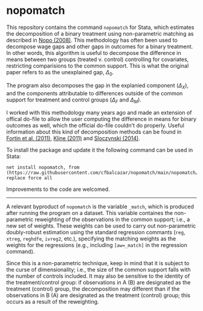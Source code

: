 # nopomatch

This repository contains the command ```nopomatch``` for Stata, which estimates the decomposition of a binary treatment using non-parametric matching as described in [Nopo (2008)](https://www.jstor.org/stable/40043147?seq=1). This methodology has often been used to decompose wage gaps and other gaps in outcomes for a binary treatment. In other words, this algorithm is useful to decompose the difference in means between two groups (treated v. control) controlling for covariates, restricting comparisions to the common support. This is what the original paper refers to as the unexplained gap, $\Delta_0$. 

The program also decomposes the gap in the explanied component ($\Delta_X$), and the components attributable to differences outside of the common support for treatment and control groups ($\Delta_F$ and $\Delta_M$).

I worked with this methodology many years ago and made an extension of offical do-file to allow the user computing the difference in means for binary outcomes as well, which the official do-file couldn't do properly. Useful information about this kind of decomposition methods can be found in [Fortin et al. (2011)](https://www.sciencedirect.com/science/article/abs/pii/S0169721811004072), [Kline (2011)](https://www.jstor.org/stable/29783802?seq=1) and [Sloczynski (2014)](https://onlinelibrary.wiley.com/doi/10.1111/obes.12075).

To install the package and update it the following command can be used in Stata:
```
net install nopomatch, from (https://raw.githubusercontent.com/cfbalcazar/nopomatch/main/nopomatch/) replace force all
```

Improvements to the code are welcomed.

---

A relevant byproduct of ```nopomatch``` is the variable ```_match```, which is produced after running the program on a dataset. This variable containes the non-parametric reweighting of the observations in the common support; i.e., a new set of weights. These weights can be used to carry out non-parametric doubly-robust estimation using the standard regression commants (```reg```, ```xtreg```, ```reghdfe```, ```ivreg2```, etc.), specifying the matching weights as the weights for the regressions (e.g., including ```[aw=_match]``` in the regression command). 

Since this is a non-parametric technique, keep in mind that it is subject to the curse of dimensionality; i.e., the size of the common support falls with the number of controls included. It may also be sensitive to the identity of the treatment/control group: if observations in A (B) are designated as the treatment (control) group, the decomposition may different than if the observations in B (A) are designated as the treatment (control) group; this occurs as a result of the reweighting.        
